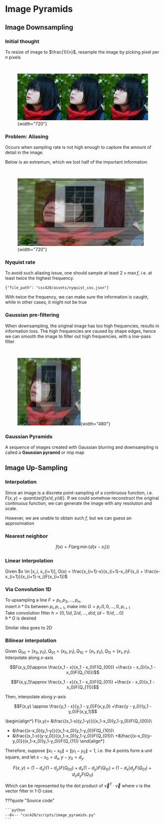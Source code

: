 # Image Pyramids

## Image Downsampling

### Initial thought
To resize of image to $\frac{1}{n}$, resample the image by picking pixel per $n$ pixels
    
​<figure markdown>
![png](assets/image_downsample.jpg){width="720"}
</figure>


### Problem: Aliasing
Occurs when sampling rate is not high enough to capture the amount of detail in the image. 

Below is an extremum, which we lost half of the important information

​<figure markdown>
![png](assets/image_downsample_2.jpg){width="720"}
</figure>

### Nyquist rate 
To avoid such aliasing issue, one should sample at least $2\times \max{f}$, i.e. at least twice the highest frequency. 

```plotly
{"file_path": "csc420/assets/nyquist_cos.json"}
```

With twice the frequency, we can make sure the information is caught, while in other cases, it might not be true


### Gaussian pre-filtering

When downsampling, the original image has too high frequencies, results in information loss. The high frequencies are caused by shape edges, hence we can smooth the image to filter out high frequencies, with a low-pass filter

​<figure markdown>
![png](assets/image_downsample_3.jpg){width="480"}
</figure>

### Gaussian Pyramids
A sequence of images created with Gaussian blurring and downsampling is called a __Gaussian pyramid__ or mip map

## Image Up-Sampling

### Interpolation
Since an image is a discrete point-sampling of a continuous function, i.e. $F(x,y) = quantize\{f(x/d, y/d)\}$. If we could somehow reconstruct the original continuous function, we can generate the image with any resolution and scale. 

However, we are unable to obtain such $f$, but we can guess an approximation

### Nearest neighbor

$$f(x) = F(\arg\min\{d(x - x_i)\})$$

### Linear interpolation

Given $x \in [x_i, x_{i+1}], G(x) = \frac{x_{i+1}-x}{x_{i+1}-x_i}F(x_i) + \frac{x-x_{i+1}}{x_{i+1}-x_i}F(x_{i+1})$

### Via Convolution 1D
To upsampling a line $F= p_1, p_2, ..., p_n$,  
insert $n*0$s between $p_i, p_{i+1}$, make into $G = p_i. 0, 0, ..., 0, p_{i+1}$  
Take convolution filter $h = [0, 1/d, 2/d, ..., d/d, (d-1)/d, ... 0]$   
$h*G$ is desired 

Similar idea goes to 2D

### Bilinear interpolation
Given $Q_{00}=(x_0,y_0), Q_{01}=(x_0, y_1), Q_{10}=(x_1,y_0), Q_{11}=(x_1,y_1)$.  
Interpolate along $x$-axis

$$F(x,y_0)\approx \frac{x_1 - x}{x_1 - x_0}F(Q_{00}) +\frac{x - x_0}{x_1 - x_0}F(Q_{10})$$

$$F(x,y_1)\approx \frac{x_1 - x}{x_1 - x_0}F(Q_{01}) +\frac{x - x_0}{x_1 - x_0}F(Q_{11})$$

Then, interpolate along $y$-axis

$$F(x,y) \approx \frac{y_1 - x}{y_1 - y_0}F(x,y_0) +\frac{y - y_0}{y_1 - y_0}F(x,y_1)$$

\begin{align*}
 F(x,y)= &\frac{(x_1-x)(y_1-y)}{(x_1-x_0)(y_1-y_0)}F(Q_{00})\\
+ &\frac{(x-x_0)(y_1-y)}{(x_1-x_0)(y_1-y_0)}F(Q_{10})\\
+ &\frac{(x_1-x)(y-y_0)}{(x_1-x_0)(y_1-y_0)}F(Q_{01})\\
+&\frac{(x-x_0)(y-y_0)}{(x_1-x_0)(y_1-y_0)}F(Q_{11})
\end{align*}

Therefore, suppose $\|x_1-x_0\| = \|y_1-y_0\| = 1$, i.e. the 4 points form a unit square, and let $x-x_0 = d_x, y-y_0 = d_y$. 

$$F(x,y)=(1-d_x)(1-d_y)F(Q_{00})+d_x(1-d_y)F(Q_{10}) + (1-d_x)d_yF(Q_{01}) + d_xd_yF(Q_{11})$$

Which can be represented by the dot product of $\vec v^T \cdot \vec v$ where $v$ is the vector filter in 1-D case. 

???quote "Source code"

    ```python
    --8<-- "csc420/scripts/image_pyramids.py"
    ```